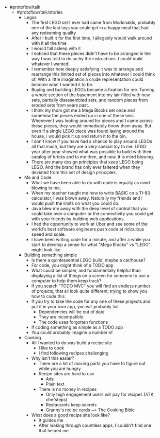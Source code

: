 - #protoflow/talk
	- #protoflow/talk/stories
		- Legos
			- The first LEGO set I ever had came from Mcdonalds, probably one of the last toys you could get in a happy meal that had any redeeming quality
			- After I built it for the first time, I allegedly would walk around with it all the time
			- I would fall asleep with it
			- I noticed that these pieces didn't have to be arranged in the way I was told to do so by the instructions. I could build whatever I wanted.
			- I remember how deeply satisfying it was to arrange and rearrange this limited set of pieces   into whatever I could think of. With a little imagination a crude representation could become what I wanted it to be.
			- Buying and building LEGOs became a fixation for me. Turning a whole section of the basement into my lair filled with new sets, partially disassembled sets, and random pieces from eroded sets from years past.
			- I think my mom got me a Mega Blocks set once and somehow the pieces ended up in one of these bins. Whenever I was looting around for pieces and I came across these pieces, they would immediately throw them away. But even if a single LEGO piece was found laying around the house, I would pick it up and return it to the bin.
			- I don't know if you have had a chance to play around LEGOs all that much, but they are a very special toy to me. LEGO year after year showed what was possible to build with their catalog of bricks and to me then, and now, it is mind blowing.
			- There are many design principles that keep LEGO being LEGO. And the brand has only ever faltered when they deviated from this set of design principles.
		- Me and Code
			- What we have been able to do with code is equally as mind blowing to me.
			- When my teacher taught me how to write BASIC on a TI-83 calculator, I was blown away. Naturally my friends and I would push the limits on what you could do.
			- Java blew me away with the deep level of control that you could take over a computer or the connectivity you could get with your friends by building web applications.
			- I had the opportunity to work at Uber and see some of the world's best software engineers push code at ridiculous speed and scale.
			- I have been writing code for a minute, and after a while you start to develop a sense for what "Mega Blocks" vs "LEGO" might look like.
		- Building something simple
			- Is there a quintessential LEGO build, maybe a car/house?
			- For code, you might think of a TODO app
			- What could be simpler, and fundamentally helpful than displaying a list of things on a screen for someone to use a computer to help them keep track?
			- If you search "TODO MVC" you will find an endless number of projects, that all look quite different, trying to show you how to code this.
			- If you try to take the code for any one of these projects and put it in your own app, you will probably fail.
				- Dependencies will be out of date
				- They are incompatible
				- The code uses forgotten functions
			- If coding something as simple as a TODO app
			- You could probably imagine a number of
		- Cooking
			- All I wanted to do was build a recipe site
				- I like to cook
				- I find following recipes challenging
			- Why isn't this easier?
				- There are a lot of moving parts you have to figure out while you are hungry
				- Recipe sites are hard to use
					- Ads
					- Plain text
				- There is no money in recipes
					- Only high engagement users will pay for recipes (ATK, chefsteps)
					- Restaurants keep secrets
					- Granny's recipe cards ~= The Cooking Bible
			- What does a good recipe site look like?
				- It guides me
				- After looking through countless apps, I couldn't find one that helped me